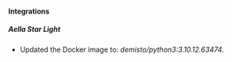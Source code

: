 #### Integrations
##### Aella Star Light
- Updated the Docker image to: *demisto/python3:3.10.12.63474*.

